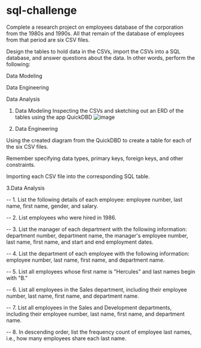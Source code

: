 # sql-challenge


Complete a research project on employees database of the corporation from the 1980s and 1990s. All that remain of the database of employees from that period are six CSV files.

Design the tables to hold data in the CSVs, import the CSVs into a SQL database, and answer questions about the data. In other words, perform the following:

Data Modeling

Data Engineering

Data Analysis





1. Data Modeling
Inspecting the CSVs and sketching out an ERD of the tables using the app QuickDBD
![image](https://user-images.githubusercontent.com/68763904/109402414-8c92d900-790a-11eb-8c46-9f6c4d1a906a.png)





2. Data Engineering

Using the created diagram from the QuickDBD to create a table  for each of the six CSV files. 

Remember specifying data types, primary keys, foreign keys, and other constraints.

Importing each CSV file into the corresponding SQL table.





3.Data Analysis

-- 1. List the following details of each employee: employee number, last name, first name, gender, and salary.


-- 2. List employees who were hired in 1986.


-- 3. List the manager of each department with the following information: department number, department name, the manager's employee number, last name, first name, and start and end employment dates.


-- 4. List the department of each employee with the following information: employee number, last name, first name, and department name.

-- 5. List all employees whose first name is "Hercules" and last names begin with "B."

-- 6. List all employees in the Sales department, including their employee number, last name, first name, and department name.

-- 7. List all employees in the Sales and Development departments, including their employee number, last name, first name, and department name.

-- 8. In descending order, list the frequency count of employee last names, i.e., how many employees share each last name.
